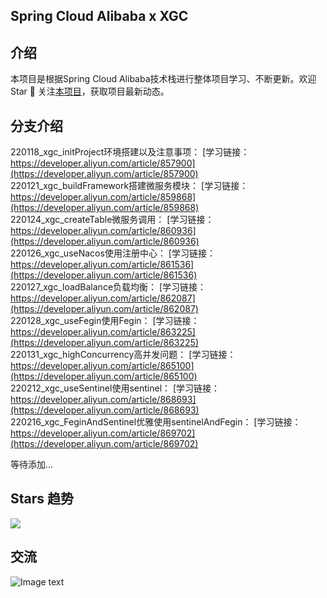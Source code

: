 
##  Spring Cloud Alibaba x XGC
## 介绍
本项目是根据Spring Cloud Alibaba技术栈进行整体项目学习、不断更新。欢迎 Star 🌟 关注[本项目](https://github.com/CoderXGC/springcloud-alibaba/)，获取项目最新动态。

## 分支介绍
  220118_xgc_initProject环境搭建以及注意事项：  [学习链接：https://developer.aliyun.com/article/857900](https://developer.aliyun.com/article/857900)    
  220121_xgc_buildFramework搭建微服务模块：  [学习链接：https://developer.aliyun.com/article/859868](https://developer.aliyun.com/article/859868)    
  220124_xgc_createTable微服务调用：  [学习链接：https://developer.aliyun.com/article/860936](https://developer.aliyun.com/article/860936)    
  220126_xgc_useNacos使用注册中心：  [学习链接：https://developer.aliyun.com/article/861536](https://developer.aliyun.com/article/861536)    
  220127_xgc_loadBalance负载均衡：  [学习链接：https://developer.aliyun.com/article/862087](https://developer.aliyun.com/article/862087)    
  220128_xgc_useFegin使用Fegin：  [学习链接：https://developer.aliyun.com/article/863225](https://developer.aliyun.com/article/863225)    
  220131_xgc_highConcurrency高并发问题：  [学习链接：https://developer.aliyun.com/article/865100](https://developer.aliyun.com/article/865100)  
  220212_xgc_useSentinel使用sentinel：  [学习链接：https://developer.aliyun.com/article/868693](https://developer.aliyun.com/article/868693)  
  220216_xgc_FeginAndSentinel优雅使用sentinelAndFegin：  [学习链接：https://developer.aliyun.com/article/869702](https://developer.aliyun.com/article/869702)  
  
等待添加...
  
## Stars 趋势

<a href="https://github.com/CoderXGC/springcloud-alibaba/stargazers" target="_blank"><img src="https://starchart.cc/CoderXGC/springcloud-alibaba.svg" /></a>
## 交流
![Image text](https://i.loli.net/2021/11/29/Rm1SX7JWPBEDsat.png)
